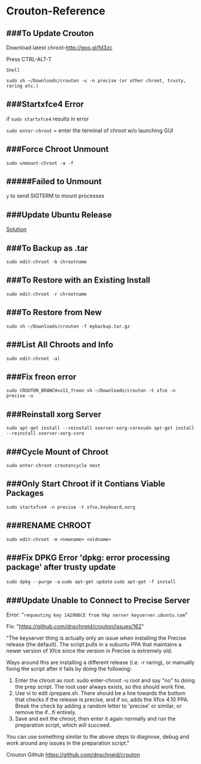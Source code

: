 # Crouton-Reference


###To Update Crouton
------------------
Download latest chroot-http://goo.gl/fd3zc

Press CTRL-ALT-T

`Shell`

`sudo sh ~/Downloads/crouton -u -n precise (or other chroot, trusty, raring etc.)`

###Startxfce4 Error
-------------------
if `sudo startxfce4` results in error

`sudo enter-chroot` = enter the terminal of chroot w/o launching GUI

###Force Chroot Unmount
-------------------
`sudo unmount-chroot -a -f`

#####Failed to Unmount
-------------------
`y` to send SIGTERM to mount processes

###Update Ubuntu Release
-------------------
[Solution](https://github.com/dnschneid/crouton/wiki/Upgrade-chroot-release)

###To Backup as .tar
-------------------
`sudo edit-chroot -b chrootname`

###To Restore with an Existing Install
-------------------
`sudo edit-chroot -r chrootname`

###To Restore from New
-------------------
`sudo sh ~/Downloads/crouton -f mybackup.tar.gz`

###List All Chroots and Info
-------------------
`sudo edit-chroot -al`

###Fix freon error
-------------------
`sudo CROUTON_BRANCH=x11_freon sh ~/Downloads/crouton -t xfce -n precise -u`

###Reinstall xorg Server
-------------------
`sudo apt-get install --reinstall xserver-xorg-coresudo apt-get install --reinstall xserver-xorg-core`

###Cycle Mount of Chroot
-------------------
`sudo enter-chroot croutoncycle next`

###Only Start Chroot if it Contians Viable Packages
-------------------
`sudo startxfce4 -n precise -t xfce,keyboard,xorg`

###RENAME CHROOT
-------------------
`sudo edit-chroot -m <newname> <oldname>`

###Fix DPKG Error 'dpkg: error processing package' after trusty update
-------------------
`sudo dpkg --purge -a`
`sudo apt-get update`
`sudo apt-get -f install`

###Update Unable to Connect to Precise Server
-------------------
Error: "`requesting key 142986CE from hkp server keyserver.ubuntu.com`"

Fix: "https://github.com/dnschneid/crouton/issues/162"

"The keyserver thing is actually only an issue when installing the Precise release (the default). The script pulls in a xubuntu PPA that maintains a newer version of Xfce since the version in Precise is extremely old.

Ways around this are installing a different release (i.e. -r raring), or manually fixing the script after it fails by doing the following:
1. Enter the chroot as root: sudo enter-chroot -u root and say "no" to doing the prep script. The root user always exists, so this should work fine.
2. Use vi to edit /prepare.sh. There should be a line towards the bottom that checks if the release is precise, and if so, adds the Xfce 4.10 PPA. Break the check by adding a random letter to 'precise' or similar, or remove the if...fi entirely.
3. Save and exit the chroot, then enter it again normally and run the preparation script, which will succeed.

You can use something similar to the above steps to diagnose, debug and work around any issues in the preparation script."





Crouton Github
https://github.com/dnschneid/crouton
